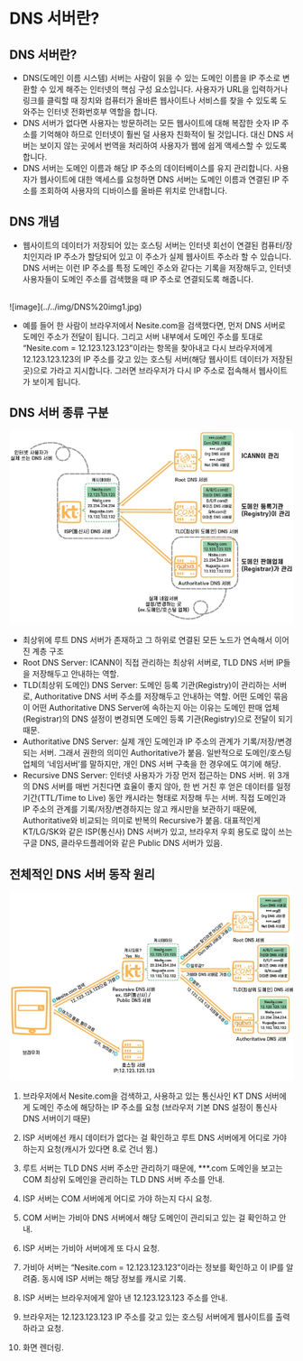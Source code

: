 # DNS 서버란?

## DNS 서버란?
- DNS(도메인 이름 시스템) 서버는 사람이 읽을 수 있는 도메인 이름을 IP 주소로 변환할 수 있게 해주는 인터넷의 핵심 구성 요소입니다. 사용자가 URL을 입력하거나 링크를 클릭할 때 장치와 컴퓨터가 올바른 웹사이트나 서비스를 찾을 수 있도록 도와주는 인터넷 전화번호부 역할을 합니다.
- DNS 서버가 없다면 사용자는 방문하려는 모든 웹사이트에 대해 복잡한 숫자 IP 주소를 기억해야 하므로 인터넷이 훨씬 덜 사용자 친화적이 될 것입니다. 대신 DNS 서버는 보이지 않는 곳에서 번역을 처리하여 사용자가 웹에 쉽게 액세스할 수 있도록 합니다.
- DNS 서버는 도메인 이름과 해당 IP 주소의 데이터베이스를 유지 관리합니다. 사용자가 웹사이트에 대한 액세스를 요청하면 DNS 서버는 도메인 이름과 연결된 IP 주소를 조회하여 사용자의 디바이스를 올바른 위치로 안내합니다.

## DNS 개념
- 웹사이트의 데이터가 저장되어 있는 호스팅 서버는 인터넷 회선이 연결된 컴퓨터/장치인지라 IP 주소가 할당되어 있고 이 주소가 실제 웹사이트 주소라 할 수 있습니다. DNS 서버는 이런 IP 주소를 특정 도메인 주소와 같다는 기록을 저장해두고, 인터넷 사용자들이 도메인 주소를 검색했을 때 IP 주소로 연결되도록 해줍니다.
<br>
![image](../../img/DNS%20img1.jpg)

- 예를 들어 한 사람이 브라우저에서 Nesite.com을 검색했다면, 먼저 DNS 서버로 도메인 주소가 전달이 됩니다. 그리고 서버 내부에서 도메인 주소를 토대로 “Nesite.com = 12.123.123.123”이라는 항목을 찾아내고 다시 브라우저에게 12.123.123.123의 IP 주소를 갖고 있는 호스팅 서버(해당 웹사이트 데이터가 저장된 곳)으로 가라고 지시합니다. 그러면 브라우저가 다시 IP 주소로 접속해서 웹사이트가 보이게 됩니다.

## DNS 서버 종류 구분
![image](../../img/DNS%20img2.jpg)
- 최상위에 루트 DNS 서버가 존재하고 그 하위로 연결된 모든 노드가 연속해서 이어진 계층 구조
- Root DNS Server: ICANN이 직접 관리하는 최상위 서버로, TLD DNS 서버 IP들을 저장해두고 안내하는 역할.
- TLD(최상위 도메인) DNS Server: 도메인 등록 기관(Registry)이 관리하는 서버로, Authoritative DNS 서버 주소를 저장해두고 안내하는 역할. 어떤 도메인 묶음이 어떤 Authoritative DNS Server에 속하는지 아는 이유는 도메인 판매 업체(Registrar)의 DNS 설정이 변경되면 도메인 등록 기관(Registry)으로 전달이 되기 때문.
- Authoritative DNS Server: 실제 개인 도메인과 IP 주소의 관계가 기록/저장/변경되는 서버. 그래서 권한의 의미인 Authoritative가 붙음. 일반적으로 도메인/호스팅 업체의 ‘네임서버’를 말하지만, 개인 DNS 서버 구축을 한 경우에도 여기에 해당.
- Recursive DNS Server: 인터넷 사용자가 가장 먼저 접근하는 DNS 서버. 위 3개의 DNS 서버를 매번 거친다면 효율이 좋지 않아, 한 번 거친 후 얻은 데이터를 일정 기간(TTL/Time to Live) 동안 캐시라는 형태로 저장해 두는 서버. 직접 도메인과 IP 주소의 관계를 기록/저장/변경하지는 않고 캐시만을 보관하기 때문에, Authoritative와 비교되는 의미로 반복의 Recursive가 붙음. 대표적인게 KT/LG/SK와 같은 ISP(통신사) DNS 서버가 있고, 브라우저 우회 용도로 많이 쓰는 구글 DNS, 클라우드플레어와 같은 Public DNS 서버가 있음.

## 전체적인 DNS 서버 동작 원리
![image](../../img/DNS%20img3.jpg)
1. 브라우저에서 Nesite.com을 검색하고, 사용하고 있는 통신사인 KT DNS 서버에게 도메인 주소에 해당하는 IP 주소를 요청
(브라우저 기본 DNS 설정이 통신사 DNS 서버이기 때문)

2. ISP 서버에선 캐시 데이터가 없다는 걸 확인하고 루트 DNS 서버에게 어디로 가야 하는지 요청(캐시가 있다면 8.로 건너 뜀.)

3. 루트 서버는 TLD DNS 서버 주소만 관리하기 때문에, ***.com 도메인을 보고는 COM 최상위 도메인을 관리하는 TLD DNS 서버 주소를 안내.

4. ISP 서버는 COM 서버에게 어디로 가야 하는지 다시 요청.

5. COM 서버는 가비아 DNS 서버에서 해당 도메인이 관리되고 있는 걸 확인하고 안내.

6. ISP 서버는 가비아 서버에게 또 다시 요청.

7. 가비아 서버는 “Nesite.com = 12.123.123.123”이라는 정보를 확인하고 이 IP를 알려줌. 동시에 ISP 서버는 해당 정보를 캐시로 기록.

8. ISP 서버는 브라우저에게 알아 낸 12.123.123.123 주소를 안내.

9. 브라우저는 12.123.123.123 IP 주소를 갖고 있는 호스팅 서버에게 웹사이트를 출력하라고 요청.

10. 화면 렌더링.
